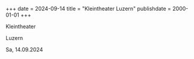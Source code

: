 +++
date = 2024-09-14
title = "Kleintheater Luzern"
publishdate = 2000-01-01
+++

Kleintheater

Luzern

Sa, 14.09.2024
